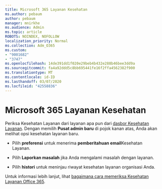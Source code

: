 ```yaml
---
title: Microsoft 365 Layanan Kesehatan
ms.author: pebaum
author: pebaum
manager: mnirkhe
ms.audience: Admin
ms.topic: article
ROBOTS: NOINDEX, NOFOLLOW
localization_priority: Normal
ms.collection: Adm_O365
ms.custom:
- "9001682"
- "3747"
ms.openlocfilehash: 14de391dd1f020e29beb4b432e288b46bee3dd9a
ms.sourcegitcommit: fa4a92ddd5c8bb695441fe16f2ffa4562382f900
ms.translationtype: MT
ms.contentlocale: id-ID
ms.lasthandoff: 03/07/2020
ms.locfileid: "42558836"
---
```

# <a name="microsoft-365-service-health"></a>Microsoft 365 Layanan Kesehatan


Periksa Kesehatan Layanan dari layanan apa pun dari [dasbor Kesehatan Layanan](https://admin.microsoft.com/Adminportal/Home?source=applauncher#/servicehealth). Dengan memilih **Pusat admin baru** di pojok kanan atas, Anda akan melihat opsi kesehatan layanan baru.

- Pilih **preferensi** untuk menerima **pemberitahuan email**Kesehatan Layanan.

- Pilih **Laporkan masalah** jika Anda mengalami masalah dengan layanan.

- Pilih **histori** untuk meninjau riwayat kesehatan layanan organisasi Anda. 

Untuk informasi lebih lanjut, lihat [bagaimana cara memeriksa Kesehatan Layanan Office 365](https://docs.microsoft.com/en-us/office365/enterprise/view-service-health). 
